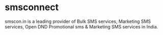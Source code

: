 # smsconnect
smscon.in is a leading provider of Bulk SMS services, Marketing SMS services, Open DND Promotional sms &amp; Marketing SMS services in India.
